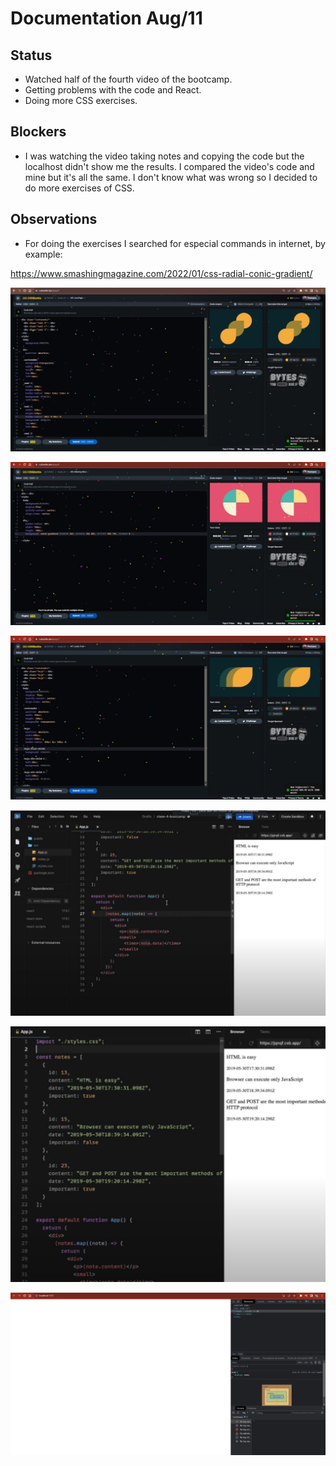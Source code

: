 # Documentation Aug/11

## Status

* Watched half of the fourth video of the bootcamp.
* Getting problems with the code and React.
* Doing more CSS exercises.

## Blockers

* I was watching the video taking notes and copying the code but the localhost didn't show me the results. I compared the video's code and mine but it's all the same. I don't know what was wrong so I decided to do more exercises of CSS.

## Observations

* For doing the exercises I searched for especial commands in internet, by example:

https://www.smashingmagazine.com/2022/01/css-radial-conic-gradient/

![evidence1](Images/Aug111.jpg "Haciendo ejercicios")

![evidence1](Images/Aug112.jpg "Haciendo ejercicios")

![evidence1](Images/Aug113.jpg "Haciendo ejercicios")

![evidence1](Images/Aug114.jpg "Código del video")

![evidence1](Images/Aug116.jpg "Código del video")

![evidence1](Images/Aug115.jpg "Pantalla en blanco")